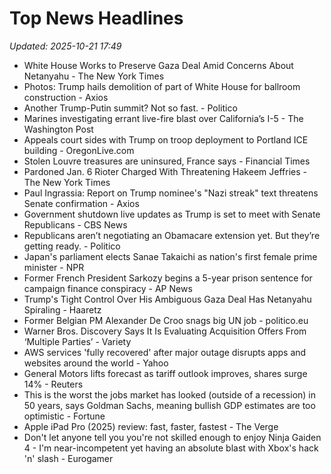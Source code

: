 # Top News Headlines

_Updated: 2025-10-21 17:49_

- White House Works to Preserve Gaza Deal Amid Concerns About Netanyahu - The New York Times
- Photos: Trump hails demolition of part of White House for ballroom construction - Axios
- Another Trump-Putin summit? Not so fast. - Politico
- Marines investigating errant live-fire blast over California’s I-5 - The Washington Post
- Appeals court sides with Trump on troop deployment to Portland ICE building - OregonLive.com
- Stolen Louvre treasures are uninsured, France says - Financial Times
- Pardoned Jan. 6 Rioter Charged With Threatening Hakeem Jeffries - The New York Times
- Paul Ingrassia: Report on Trump nominee's "Nazi streak" text threatens Senate confirmation - Axios
- Government shutdown live updates as Trump is set to meet with Senate Republicans - CBS News
- Republicans aren’t negotiating an Obamacare extension yet. But they’re getting ready. - Politico
- Japan's parliament elects Sanae Takaichi as nation's first female prime minister - NPR
- Former French President Sarkozy begins a 5-year prison sentence for campaign finance conspiracy - AP News
- Trump's Tight Control Over His Ambiguous Gaza Deal Has Netanyahu Spiraling - Haaretz
- Former Belgian PM Alexander De Croo snags big UN job - politico.eu
- Warner Bros. Discovery Says It Is Evaluating Acquisition Offers From ‘Multiple Parties’ - Variety
- AWS services 'fully recovered' after major outage disrupts apps and websites around the world - Yahoo
- General Motors lifts forecast as tariff outlook improves, shares surge 14% - Reuters
- This is the worst the jobs market has looked (outside of a recession) in 50 years, says Goldman Sachs, meaning bullish GDP estimates are too optimistic - Fortune
- Apple iPad Pro (2025) review: fast, faster, fastest - The Verge
- Don't let anyone tell you you're not skilled enough to enjoy Ninja Gaiden 4 - I'm near-incompetent yet having an absolute blast with Xbox's hack 'n' slash - Eurogamer